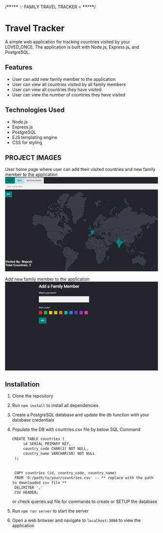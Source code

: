 /**\*\***\***\*\*** ✨ FAMILY TRAVEL TRACKER ⭐ **\*\***\***\*\***/

# Travel Tracker

A simple web application for tracking countries visited by your LOVED_ONCE. The application is built with Node.js, Express.js, and PostgreSQL.

## Features

- User can add new family member to the application
- User can view all countries visited by all family members
- User can view all countries they have visited
- User can view the number of countries they have visited

## Technologies Used

- Node.js
- Express.js
- PostgreSQL
- EJS templating engine
- CSS for styling

## PROJECT IMAGES

User home page where user can add their visited countries and new family member to the application
![Family Travel Tracker](./public/home_page.png)

Add new family member to the application
![Family Travel Tracker](./public/add-user_page.png)

## Installation

1. Clone the repository
2. Run `npm install` to install all dependencies
3. Create a PostgreSQL database and update the db function with your database credentials
4. Populate the DB with countries.csv file by below SQL Command

   ```
   CREATE TABLE countries (
        id SERIAL PRIMARY KEY,
        country_code CHAR(2) NOT NULL,
        country_name VARCHAR(50) NOT NULL
    );


    COPY countries (id, country_code, country_name)
    FROM 'D:/path/to/your/countries.csv' -- ** replace with the path to downloaded csv file **
    DELIMITER ','
    CSV HEADER;

   ```

   or check queries.sql file for commands to create or SETUP the database

5. Run `npm run server` to start the server
6. Open a web browser and navigate to `localhost:3000` to view the application
